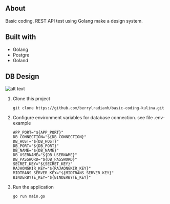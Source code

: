 ## About

Basic coding, REST API test using Golang make a design system.


## Built with

- Golang
- Postgre
- Goland


## DB Design


![alt text](https://drive.google.com/file/d/1bB8UgFiCtVVDKFzWuuJ1j42oUHKZrNF8/view?usp=sharing)


1. Clone this project
    ```
    git clone https://github.com/berrylradianh/basic-coding-kulina.git
    ```
2. Configure environment variables for database connection. see file .env-example
    ```
    APP_PORT="${APP_PORT}"
    DB_CONNECTION="${DB_CONNECTION}"
    DB_HOST="${DB_HOST}"
    DB_PORT="${DB_PORT}"
    DB_NAME="${DB_NAME}"
    DB_USERNAME="${DB_USERNAME}"
    DB_PASSWORD="${DB_PASSWORD}"
    SECRET_KEY="${SECRET_KEY}"
    RAJAONGKIR_KEY="${RAJAONGKIR_KEY}"
    MIDTRANS_SERVER_KEY="${MIDTRANS_SERVER_KEY}"
    BINDERBYTE_KEY="${BINDERBYTE_KEY}"
    ```

4.  Run the application
    ```
    go run main.go
    ```


